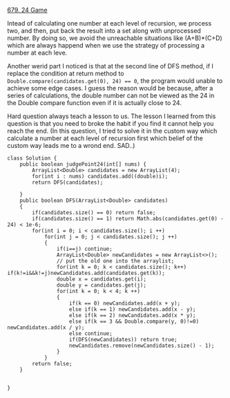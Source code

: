 [679. 24 Game](https://leetcode.com/problems/24-game/)

Intead of calculating one number at each level of recursion, we process two, and then, put back the result into a set along with unprocessed number.
By doing so, we avoid the unreachable situations like (A+B)*(C+D) which are always happend when we use the strategy of processing a number at each leve.

Another werid part I noticed is that at the second line of DFS method, if I replace the condition at return method to `Double.compare(candidates.get(0), 24) == 0`,
the program would unable to achieve some edge cases.
I guess the reason would be because, after a series of calculations, the double number can not be viewed as the 24 in the Double compare function even if it is actually close to 24.

Hard question always teach a lesson to us. The lesson I learned from this question is that you need to broke the habit if you find it cannot help you reach the end. 
(In this question, I tried to solve it in the custom way which calculate a number at each level of recursion first which belief of the custom way leads me to a wrond end. SAD..)


```
class Solution {
    public boolean judgePoint24(int[] nums) {
        ArrayList<Double> candidates = new ArrayList(4);
        for(int i : nums) candidates.add((double)i);
        return DFS(candidates);
        
    }
    public boolean DFS(ArrayList<Double> candidates)
    {
        if(candidates.size() == 0) return false;
        if(candidates.size() == 1) return Math.abs(candidates.get(0) - 24) < 1e-6;
        for(int i = 0; i < candidates.size(); i ++)
            for(int j = 0; j < candidates.size(); j ++)
            {
                if(i==j) continue;
                ArrayList<Double> newCandidates = new ArrayList<>();
                // put the old one into the arraylist;
                for(int k = 0; k < candidates.size(); k++) if(k!=i&&k!=j)newCandidates.add(candidates.get(k));
                double x = candidates.get(i);
                double y = candidates.get(j);
                for(int k = 0; k < 4; k ++)
                {
                    if(k == 0) newCandidates.add(x + y);
                    else if(k == 1) newCandidates.add(x - y);
                    else if(k == 2) newCandidates.add(x * y);
                    else if(k == 3 && Double.compare(y, 0)!=0) newCandidates.add(x / y); 
                    else continue;
                    if(DFS(newCandidates)) return true;
                    newCandidates.remove(newCandidates.size() - 1);
                }
            }
        return false;
    }
    
    
}
```
